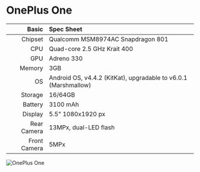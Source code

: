 OnePlus One
==============

Basic   | Spec Sheet
-------:|:-------------------------
Chipset | Qualcomm MSM8974AC Snapdragon 801
CPU     | Quad-core 2.5 GHz Krait 400
GPU     | Adreno 330
Memory  | 3GB
OS      | Android OS, v4.4.2 (KitKat), upgradable to v6.0.1 (Marshmallow)
Storage | 16/64GB
Battery | 3100 mAh
Display | 5.5"  1080x1920 px
Rear Camera  | 13MPx,  dual-LED flash
Front Camera  | 5MPx

![OnePlus One](http://isticktoit.net/wp-content/uploads/2016/08/Nexus-5-Ubuntu-Touch-small.png "OnePlus One")
